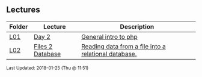 ## Lectures
| Folder | Lecture | Description|
 | ------------|------------|------------|
 | [L01](L01) | [ Day 2 ]([L01](L01)) | [ General intro to php]([L01](L01)) | [L01]([L01](L01)) | [ Php Variables]([L01](L01)) | [L01]([L01](L01)) | [ Some variable examples:]([L01](L01)) | [L01]([L01](L01)) | [ Different ways to open files]([L01](L01)) |
 | [L02](L02) | [ Files 2 Database ]([L02](L02)) | [ Reading data from a file into a relational database.]([L02](L02)) | [L02]([L02](L02)) | [ Site Content]([L02](L02)) | [L02]([L02](L02)) | [ More To Come]([L02](L02)) | [L02]([L02](L02)) | [ Connecting To Mysql Via Php]([L02](L02)) |

<sup>Last Updated: 2018-01-25 (Thu @ 11:51)</sup>